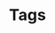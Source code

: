 ---
title: "Tags"
permalink: /tags/
layout: tags
author_profile: false
header:
  overlay_image: assets/images/header/cell.png
---